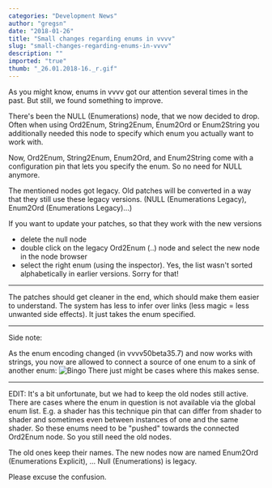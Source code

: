 ```yaml
---
categories: "Development News"
author: "gregsn"
date: "2018-01-26"
title: "Small changes regarding enums in vvvv"
slug: "small-changes-regarding-enums-in-vvvv"
description: ""
imported: "true"
thumb: "_26.01.2018-16._r.gif"
---
```



As you might know, enums in vvvv got our attention several times in the past. But still, we found something to improve.

There's been the NULL (Enumerations) node, that we now decided to drop.
Often when using Ord2Enum, String2Enum, Enum2Ord or Enum2String you additionally needed this node to specify which enum you actually want to work with.

Now, Ord2Enum, String2Enum, Enum2Ord, and Enum2String come with a configuration pin that lets you specify the enum. So no need for NULL anymore.

The mentioned nodes got legacy. Old patches will be converted in a way that they still use these legacy versions. (NULL (Enumerations Legacy), Enum2Ord (Enumerations Legacy)...)

If you want to update your patches, so that they work with the new versions
* delete the null node
* double click on the legacy Ord2Enum (..) node and select the new node in the node browser
* select the right enum (using the inspector). Yes, the list wasn't sorted alphabetically in earlier versions. Sorry for that! 

---

The patches should get cleaner in the end, which should make them easier to understand.
The system has less to infer over links (less magic = less unwanted side effects). It just takes the enum specified.

---

Side note:

As the enum encoding changed (in vvvv50beta35.7) and now works with strings, you now are allowed to connect a source of one enum to a sink of another enum:
![Bingo](_26.01.2018-16._r.gif) 
There just might be cases where this makes sense.

---

EDIT:
It's a bit unfortunate, but we had to keep the old nodes still active. There are cases where the enum in question is not available via the global enum list. E.g. a shader has this technique pin that can differ from shader to shader and sometimes even between instances of one and the same shader. So these enums need to be "pushed" towards the connected Ord2Enum node. So you still need the old nodes.

The old ones keep their names.
The new nodes now are named Enum2Ord (Enumerations Explicit), ...
Null (Enumerations) is legacy.

Please excuse the confusion.